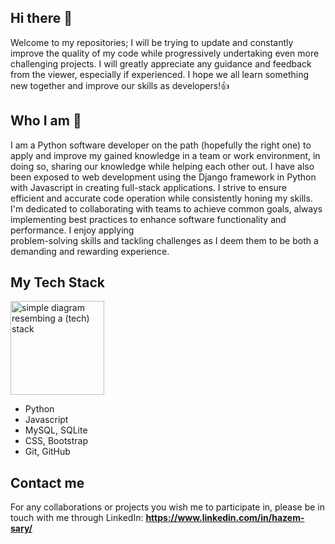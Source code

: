 ## Hi there 👋

 Welcome to my repositories; I will be trying to update and constantly improve the quality of my code while progressively undertaking 
 even more challenging projects. I will greatly appreciate any guidance and feedback from the viewer, especially if experienced.
 I hope we all learn something new together and improve our skills as developers!👍
 
## Who I am 🧑

   I am a Python software developer on the path (hopefully the right one) to apply and improve my gained knowledge in a
   team or work environment, in doing so, sharing our knowledge while helping each other out. I have also been exposed
   to web development using the Django framework in Python with Javascript in creating full-stack applications. I strive to ensure       
   efficient and accurate code operation while consistently honing my skills. I'm dedicated to collaborating with teams to achieve common 
   goals, always implementing best practices to enhance software functionality and performance. I enjoy applying <br>
   problem-solving skills and tackling challenges as I deem them to be both a demanding and rewarding experience.
   
## My Tech Stack

<img alt="simple diagram resembing a (tech) stack" src= "https://github.com/Hazem160/Hazem160/assets/116741123/a05b797d-ca8f-4cfe-ab04-42247db41246" height="150"> 

   - Python
   - Javascript
   -  MySQL, SQLite
   -  CSS, Bootstrap
   -  Git, GitHub
     
## Contact me
For any collaborations or projects you wish me to participate in, please be in touch with me through LinkedIn:
__https://www.linkedin.com/in/hazem-sary/__
   
<!--
**Hazem160/Hazem160** is a ✨ _special_ ✨ repository because its `README.md` (this file) appears on your GitHub profile.
 
Here are some ideas to get you started:

- 🔭 I’m currently working on ...
- 🌱 I’m currently learning ...
- 👯 I’m looking to collaborate on ...
- 🤔 I’m looking for help with ...
- 💬 Ask me about ...
- 📫 How to reach me: ...
- 😄 Pronouns: ...
- ⚡ Fun fact: ...
-->
